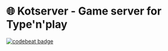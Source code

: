 # :globe_with_meridians: Kotserver - Game server for Type'n'play
[![codebeat badge](https://codebeat.co/badges/fdac9d76-1f78-4906-bd9e-7414ab8795f9)](https://codebeat.co/projects/github-com-albatovk-kotserver-master)
